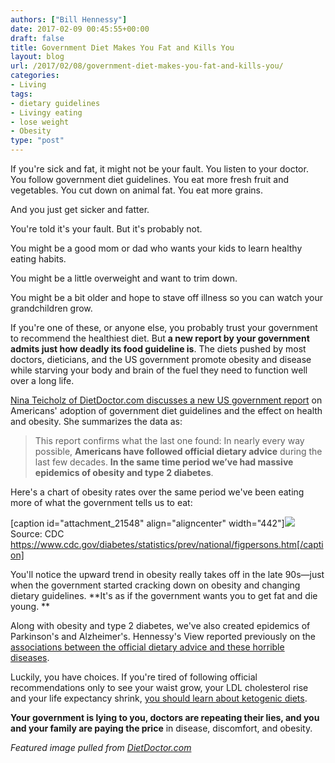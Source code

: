 ```yaml
---
authors: ["Bill Hennessy"]
date: 2017-02-09 00:45:55+00:00
draft: false
title: Government Diet Makes You Fat and Kills You
layout: blog
url: /2017/02/08/government-diet-makes-you-fat-and-kills-you/
categories:
- Living
tags:
- dietary guidelines
- Livingy eating
- lose weight
- Obesity
type: "post"
---
```


If you're sick and fat, it might not be your fault. You listen to your doctor. You follow government diet guidelines. You eat more fresh fruit and vegetables. You cut down on animal fat. You eat more grains.

And you just get sicker and fatter.

You're told it's your fault. But it's probably not.

You might be a good mom or dad who wants your kids to learn healthy eating habits.

You might be a little overweight and want to trim down.

You might be a bit older and hope to stave off illness so you can watch your grandchildren grow.

If you're one of these, or anyone else, you probably trust your government to recommend the healthiest diet. But **a new report by your government admits just how deadly its food guideline is**. The diets pushed by most doctors, dieticians, and the US government promote obesity and disease while starving your body and brain of the fuel they need to function well over a long life.

[Nina Teicholz of DietDoctor.com discusses a new US government report](https://www.dietdoctor.com/new-us-food-availability-data) on Americans' adoption of government diet guidelines and the effect on health and obesity. She summarizes the data as:



> This report confirms what the last one found: In nearly every way possible, **Americans have followed official dietary advice** during the last few decades. **In the same time period we’ve had massive epidemics of obesity and type 2 diabetes**.



Here's a chart of obesity rates over the same period we've been eating more of what the government tells us to eat:

[caption id="attachment_21548" align="aligncenter" width="442"]![](https://hennessysview.com/wp-content/uploads/2017/02/obesity-trends.gif)
Source: CDC https://www.cdc.gov/diabetes/statistics/prev/national/figpersons.htm[/caption]

You'll notice the upward trend in obesity really takes off in the late 90s—just when the government started cracking down on obesity and changing dietary guidelines. **It's as if the government wants you to get fat and die young. **

Along with obesity and type 2 diabetes, we've also created epidemics of Parkinson's and Alzheimer's. Hennessy's View reported previously on the [associations between the official dietary advice and these horrible diseases](https://hennessysview.com/2017/01/29/how-to-hold-your-breath-for-3-minutes/).

Luckily, you have choices. If you're tired of following official recommendations only to see your waist grow, your LDL cholesterol rise and your life expectancy shrink, [you should learn about ketogenic diets](https://www.dietdoctor.com/).

**Your government is lying to you, doctors are repeating their lies, and you and your family are paying the price** in disease, discomfort, and obesity.

_Featured image pulled from [DietDoctor.com](https://www.dietdoctor.com/new-us-food-availability-data)_

